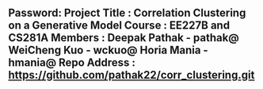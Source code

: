 Password:
Project Title : Correlation Clustering on a Generative Model
Course :        EE227B and CS281A
Members :       Deepak Pathak - pathak@
                WeiCheng Kuo - wckuo@
                Horia Mania - hmania@
Repo Address : 	https://github.com/pathak22/corr_clustering.git
--------------------------------------------------------------------------------------------
